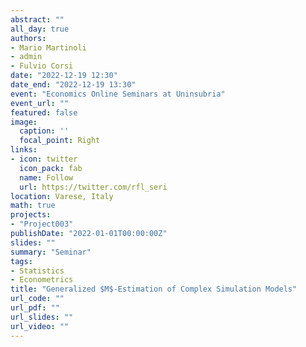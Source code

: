 ```yaml
---
abstract: ""
all_day: true
authors:
- Mario Martinoli
- admin
- Fulvio Corsi
date: "2022-12-19 12:30"
date_end: "2022-12-19 13:30"
event: "Economics Online Seminars at Uninsubria"
event_url: ""
featured: false
image:
  caption: ''
  focal_point: Right
links:
- icon: twitter
  icon_pack: fab
  name: Follow
  url: https://twitter.com/rfl_seri
location: Varese, Italy
math: true
projects:
- "Project003"
publishDate: "2022-01-01T00:00:00Z"
slides: ""
summary: "Seminar"
tags:
- Statistics
- Econometrics
title: "Generalized $M$-Estimation of Complex Simulation Models"
url_code: ""
url_pdf: ""
url_slides: ""
url_video: ""
---
```

